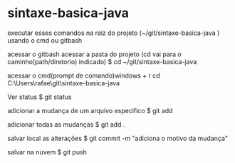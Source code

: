 # sintaxe-basica-java  

executar esses comandos na raiz do projeto (~/git/sintaxe-basica-java ) usando o cmd ou gitbash

acessar o gitbash
acessar a pasta do projeto (cd vai para o caminho(path/diretorio) indicado)
$ cd ~/git/sintaxe-basica-java

acessar o cmd(prompt de comando)windows + r
cd C:\Users\rafae\git\sintaxe-basica-java

Ver status
$ git status

adicionar a mudança de um arquivo especifico 
$ git add <nome completo do arquivo >

adicionar todas as mudanças 
$ git add .

salvar local as alterações
$ git commit -m "adiciona o motivo da mudança"

salvar na nuvem
$ git push